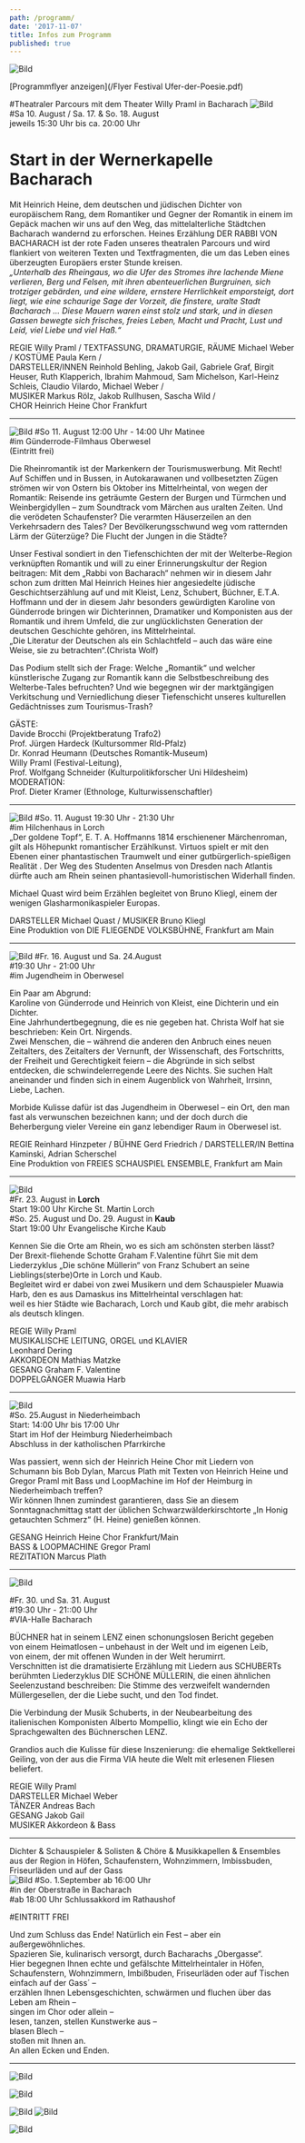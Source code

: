 ```yaml
---
path: /programm/
date: '2017-11-07'
title: Infos zum Programm
published: true
---
```


![Bild](/uebersicht.png)    

[Programmflyer anzeigen](/Flyer Festival Ufer-der-Poesie.pdf)  

#Theatraler Parcours mit dem Theater Willy Praml in Bacharach
![Bild](/rabbi-2.jpg)   
#Sa 10. August / Sa. 17. & So. 18. August   
jeweils 15:30 Uhr bis ca. 20:00 Uhr    
# Start in der Wernerkapelle Bacharach  

Mit Heinrich Heine, dem deutschen und jüdischen Dichter von europäischem Rang, dem Romantiker und Gegner der Romantik in einem im Gepäck machen wir uns auf den Weg, das mittelalterliche Städtchen Bacharach wandernd zu erforschen. Heines Erzählung DER RABBI VON BACHARACH ist der rote Faden unseres theatralen Parcours und wird flankiert von weiteren Texten und Textfragmenten, die um das Leben eines überzeugten Europäers erster Stunde kreisen.    
*„Unterhalb des Rheingaus, wo die Ufer des Stromes ihre lachende Miene verlieren, Berg und Felsen, mit ihren abenteuerlichen Burgruinen, sich trotziger gebärden, und eine wildere, ernstere Herrlichkeit emporsteigt, dort liegt, wie eine schaurige Sage der Vorzeit, die finstere, uralte Stadt Bacharach ... Diese Mauern waren einst stolz und stark, und in diesen Gassen bewegte sich frisches, freies Leben, Macht und Pracht, Lust und Leid, viel Liebe und viel Haß.“*    


REGIE Willy Praml / TEXTFASSUNG, DRAMATURGIE, RÄUME Michael Weber / KOSTÜME Paula Kern /   
DARSTELLER/INNEN Reinhold Behling, Jakob Gail, Gabriele Graf, Birgit Heuser, Ruth Klapperich, Ibrahim Mahmoud, Sam Michelson, Karl-Heinz Schleis, Claudio Vilardo, Michael Weber /    
MUSIKER Markus Rölz, Jakob Rullhusen, Sascha Wild /   
CHOR Heinrich Heine Chor Frankfurt



-----     


  
![Bild](/Glotzt-nicht-2.jpg)
#So 11. August 12:00 Uhr - 14:00 Uhr Matinee   
#im Günderrode-Filmhaus Oberwesel  
(Eintritt frei)    

Die Rheinromantik ist der Markenkern der Tourismuswerbung. Mit Recht! Auf Schiffen und in Bussen, in Autokarawanen und vollbesetzten Zügen strömen wir von Ostern bis Oktober ins Mittelrheintal, von wegen der Romantik: Reisende ins geträumte Gestern der Burgen und Türmchen und Weinbergidyllen – zum Soundtrack vom Märchen aus uralten Zeiten.  Und die verödeten Schaufenster? Die verarmten Häuserzeilen an den Verkehrsadern des Tales? Der  Bevölkerungsschwund weg vom ratternden Lärm der Güterzüge? Die Flucht der Jungen in die Städte?   

Unser Festival sondiert in den Tiefenschichten der mit der Welterbe-Region verknüpften Romantik und will zu einer Erinnerungskultur der Region beitragen: Mit dem „Rabbi von Bacharach“ nehmen wir in diesem Jahr schon zum dritten Mal Heinrich Heines hier angesiedelte jüdische Geschichtserzählung auf und mit Kleist, Lenz, Schubert, Büchner, E.T.A. Hoffmann und der in diesem Jahr besonders gewürdigten Karoline von Günderrode bringen wir Dichterinnen, Dramatiker und Komponisten aus der Romantik und ihrem Umfeld, die zur unglücklichsten Generation der deutschen Geschichte gehören, ins Mittelrheintal.   
„Die Literatur der Deutschen als ein Schlachtfeld – auch das wäre eine Weise, sie zu betrachten“.(Christa Wolf)   

Das Podium stellt sich der Frage: Welche „Romantik“ und welcher künstlerische Zugang zur Romantik kann die Selbstbeschreibung des Welterbe-Tales befruchten? Und wie begegnen wir der marktgängigen Verkitschung und Verniedlichung dieser Tiefenschicht unseres kulturellen Gedächtnisses zum Tourismus-Trash?    

GÄSTE:   
Davide Brocchi (Projektberatung Trafo2)   
Prof. Jürgen Hardeck (Kultursommer Rld-Pfalz)   
Dr. Konrad Heumann (Deutsches Romantik-Museum)   
Willy Praml (Festival-Leitung),   
Prof. Wolfgang Schneider (Kulturpolitikforscher Uni Hildesheim)      
MODERATION:   
Prof. Dieter Kramer (Ethnologe, Kulturwissenschaftler)


-----     


![Bild](/Goldner-Topf-2.jpg)
#So. 11. August 19:30 Uhr - 21:30 Uhr  
#im Hilchenhaus in Lorch   
„Der goldene Topf“, E. T. A. Hoffmanns 1814 erschienener Märchenroman, gilt als Höhepunkt romantischer Erzählkunst. Virtuos spielt er mit den Ebenen einer phantastischen Traumwelt und einer gutbürgerlich-spießigen Realität . Der Weg des Studenten Anselmus von Dresden nach Atlantis dürfte auch am Rhein seinen phantasievoll-humoristischen Widerhall finden.    

Michael Quast wird beim Erzählen begleitet von Bruno Kliegl, einem der wenigen Glasharmonikaspieler Europas.    

DARSTELLER Michael Quast / MUSIKER Bruno Kliegl   
Eine Produktion von DIE FLIEGENDE VOLKSBÜHNE, Frankfurt am Main   

----


   
![Bild](/kein-Ort-2.jpg)
#Fr. 16. August und Sa. 24.August  
#19:30 Uhr - 21:00 Uhr    
#im Jugendheim in Oberwesel   

Ein Paar am Abgrund:   
Karoline von Günderrode und Heinrich von Kleist, eine Dichterin und ein Dichter.     
Eine Jahrhundertbegegnung, die es nie gegeben hat. Christa Wolf hat sie beschrieben: Kein Ort. Nirgends.    
Zwei Menschen, die – während die anderen den Anbruch eines neuen Zeitalters, des Zeitalters der Vernunft, der Wissenschaft, des Fortschritts, der Freiheit und Gerechtigkeit feiern – die Abgründe in sich selbst entdecken, die schwindelerregende Leere des Nichts. 
Sie suchen Halt aneinander und finden sich in einem Augenblick von Wahrheit, Irrsinn, Liebe, Lachen.   

Morbide Kulisse dafür ist das Jugendheim in Oberwesel – ein Ort, den man fast als verwunschen bezeichnen kann; und der doch durch die Beherbergung vieler Vereine ein ganz lebendiger Raum in Oberwesel ist.   


REGIE Reinhard Hinzpeter / BÜHNE Gerd Friedrich / DARSTELLER/IN Bettina Kaminski, Adrian Scherschel   
Eine Produktion von FREIES SCHAUSPIEL ENSEMBLE, Frankfurt am Main



----    
 
  
![Bild](/schoene-muellerin-2.jpg)   
#Fr. 23. August in **Lorch**   
Start 19:00 Uhr Kirche St. Martin Lorch  
#So. 25. August und Do. 29. August in **Kaub**     
Start 19:00 Uhr Evangelische Kirche Kaub   

Kennen Sie die Orte am Rhein, wo es sich am schönsten sterben lässt?    
Der Brexit-fliehende Schotte Graham F.Valentine führt Sie mit dem Liederzyklus „Die schöne Müllerin“ von Franz Schubert an seine Lieblings(sterbe)Orte in Lorch und Kaub.   
Begleitet wird er dabei von zwei Musikern und dem Schauspieler Muawia Harb, den es aus Damaskus ins Mittelrheintal verschlagen hat:   
weil es hier Städte wie Bacharach, Lorch und Kaub gibt, die mehr arabisch als deutsch klingen.   

REGIE Willy Praml   
MUSIKALISCHE LEITUNG, ORGEL und KLAVIER     
Leonhard Dering   
AKKORDEON Mathias Matzke   
GESANG Graham F. Valentine   
DOPPELGÄNGER Muawia Harb   


----    
![Bild](/honeypain-2.jpg)       
#So. 25.August in Niederheimbach   
Start: 14:00 Uhr bis 17:00 Uhr   
Start im Hof der Heimburg Niederheimbach   
Abschluss in der katholischen Pfarrkirche   

Was passiert, wenn sich der Heinrich Heine Chor mit Liedern von Schumann bis Bob Dylan, Marcus Plath mit Texten von Heinrich Heine und Gregor Praml mit Bass und LoopMachine im Hof der Heimburg in Niederheimbach treffen?   
Wir können Ihnen zumindest garantieren, dass Sie an diesem Sonntagnachmittag statt der üblichen Schwarzwälderkirschtorte „In Honig getauchten Schmerz“ (H. Heine) genießen können.   

GESANG  Heinrich Heine Chor Frankfurt/Main    
BASS & LOOPMACHINE Gregor Praml   
REZITATION Marcus Plath     


----    

 
![Bild](/Lenz-2.jpg)

#Fr. 30. und Sa. 31. August   
#19:30 Uhr  - 21::00 Uhr    
#VIA-Halle Bacharach    

BÜCHNER hat in seinem LENZ einen schonungslosen Bericht gegeben  
von einem Heimatlosen – unbehaust in der Welt und im eigenen Leib,   
von einem, der mit offenen Wunden in der Welt herumirrt.   
Verschnitten ist die dramatisierte Erzählung mit Liedern aus SCHUBERTs berühmten Liederzyklus DIE SCHÖNE MÜLLERIN, die einen ähnlichen Seelenzustand beschreiben: Die Stimme des verzweifelt wandernden Müllergesellen, der die Liebe sucht, und den Tod findet.      

Die Verbindung der Musik Schuberts, in der Neubearbeitung des italienischen Komponisten Alberto Mompellio, klingt wie ein Echo der Sprachgewalten des Büchnerschen LENZ.   

Grandios auch die Kulisse für diese Inszenierung: die ehemalige Sektkellerei Geiling, von der aus die Firma VIA heute die Welt mit erlesenen Fliesen beliefert.   


REGIE Willy Praml    
DARSTELLER  Michael Weber  
TÄNZER Andreas Bach   
GESANG Jakob Gail      
MUSIKER Akkordeon & Bass



----

  
Dichter & Schauspieler & Solisten & Chöre & Musikkapellen & Ensembles aus der Region 
in Höfen, Schaufenstern, Wohnzimmern, Imbissbuden, Friseurläden und auf der Gass     
![Bild](/Bacchanal-2.jpg)
#So. 1.September ab 16:00 Uhr    
#in der Oberstraße in Bacharach    
#ab 18:00 Uhr Schlussakkord im Rathaushof  

#EINTRITT FREI

Und zum Schluss das Ende! Natürlich ein Fest – aber ein außergewöhnliches.   
Spazieren Sie, kulinarisch versorgt, durch Bacharachs „Obergasse“.    
Hier begegnen Ihnen echte und gefälschte Mittelrheintaler in Höfen, Schaufenstern, Wohnzimmern, Imbißbuden, Friseurläden oder auf Tischen einfach auf der Gass´ –    
erzählen Ihnen Lebensgeschichten, schwärmen und fluchen über das Leben am Rhein –     
singen im Chor oder allein –    
lesen, tanzen, stellen Kunstwerke aus –     
blasen Blech –    
stoßen mit Ihnen an.     
An allen Ecken und Enden.      

----    
 
 ![Bild](/dsc_0185.jpg) 
 
 ![Bild](/fse1.png) 
 
 ![Bild](/lenz1.png)
 ![Bild](/e.t.a.jpg)
 
 ![Bild](/guend.jpg)
